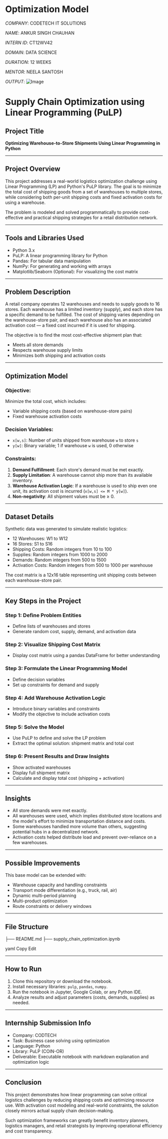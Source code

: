 # Optimization Model

*COMPANY*: CODETECH IT SOLUTIONS

*NAME*: ANKUR SINGH CHAUHAN

*INTERN ID*: CT12WV42

*DOMAIN*: DATA SCIENCE

*DURATION*: 12 WEEKS

*MENTOR*: NEELA SANTOSH

*OUTPUT*: ![Image](https://github.com/user-attachments/assets/e944a6b8-ffb9-4e7c-9452-4fc9022439f5)


# Supply Chain Optimization using Linear Programming (PuLP)

## Project Title

**Optimizing Warehouse-to-Store Shipments Using Linear Programming in Python**

---

## Project Overview

This project addresses a real-world logistics optimization challenge using Linear Programming (LP) and Python's PuLP library. The goal is to minimize the total cost of shipping goods from a set of warehouses to multiple stores, while considering both per-unit shipping costs and fixed activation costs for using a warehouse.

The problem is modeled and solved programmatically to provide cost-effective and practical shipping strategies for a retail distribution network.

---

## Tools and Libraries Used

- Python 3.x
- PuLP: A linear programming library for Python
- Pandas: For tabular data manipulation
- NumPy: For generating and working with arrays
- Matplotlib/Seaborn (Optional): For visualizing the cost matrix

---

## Problem Description

A retail company operates 12 warehouses and needs to supply goods to 16 stores. Each warehouse has a limited inventory (supply), and each store has a specific demand to be fulfilled. The cost of shipping varies depending on the warehouse-store pair, and each warehouse also has an associated activation cost — a fixed cost incurred if it is used for shipping.

The objective is to find the most cost-effective shipment plan that:

- Meets all store demands
- Respects warehouse supply limits
- Minimizes both shipping and activation costs

---

## Optimization Model

### Objective:

Minimize the total cost, which includes:
- Variable shipping costs (based on warehouse-store pairs)
- Fixed warehouse activation costs

### Decision Variables:

- `x[w,s]`: Number of units shipped from warehouse `w` to store `s`
- `y[w]`: Binary variable; 1 if warehouse `w` is used, 0 otherwise

### Constraints:

1. **Demand Fulfillment**: Each store's demand must be met exactly.
2. **Supply Limitation**: A warehouse cannot ship more than its available inventory.
3. **Warehouse Activation Logic**: If a warehouse is used to ship even one unit, its activation cost is incurred (`x[w,s] <= M * y[w]`).
4. **Non-negativity**: All shipment values must be ≥ 0.

---

## Dataset Details

Synthetic data was generated to simulate realistic logistics:

- 12 Warehouses: W1 to W12
- 16 Stores: S1 to S16
- Shipping Costs: Random integers from 10 to 100
- Supplies: Random integers from 1000 to 2000
- Demands: Random integers from 500 to 1500
- Activation Costs: Random integers from 500 to 1000 per warehouse

The cost matrix is a 12x16 table representing unit shipping costs between each warehouse-store pair.

---

## Key Steps in the Project

### Step 1: Define Problem Entities

- Define lists of warehouses and stores
- Generate random cost, supply, demand, and activation data

### Step 2: Visualize Shipping Cost Matrix

- Display cost matrix using a pandas DataFrame for better understanding

### Step 3: Formulate the Linear Programming Model

- Define decision variables
- Set up constraints for demand and supply

### Step 4: Add Warehouse Activation Logic

- Introduce binary variables and constraints
- Modify the objective to include activation costs

### Step 5: Solve the Model

- Use PuLP to define and solve the LP problem
- Extract the optimal solution: shipment matrix and total cost

### Step 6: Present Results and Draw Insights

- Show activated warehouses
- Display full shipment matrix
- Calculate and display total cost (shipping + activation)

---

## Insights

- All store demands were met exactly.
- All warehouses were used, which implies distributed store locations and the model's effort to minimize transportation distance and costs.
- Some warehouses handled more volume than others, suggesting potential hubs in a decentralized network.
- Activation costs helped distribute load and prevent over-reliance on a few warehouses.

---

## Possible Improvements

This base model can be extended with:

- Warehouse capacity and handling constraints
- Transport mode differentiation (e.g., truck, rail, air)
- Dynamic multi-period planning
- Multi-product optimization
- Route constraints or delivery windows

---

## File Structure

├── README.md
├── supply_chain_optimization.ipynb

yaml
Copy
Edit

---

## How to Run

1. Clone this repository or download the notebook.
2. Install necessary libraries: `pulp`, `pandas`, `numpy`.
3. Run the notebook in Jupyter, Google Colab, or any Python IDE.
4. Analyze results and adjust parameters (costs, demands, supplies) as needed.

---

## Internship Submission Info

- Company: CODTECH
- Task: Business case solving using optimization
- Language: Python
- Library: PuLP (COIN-OR)
- Deliverable: Executable notebook with markdown explanation and optimization logic

---

## Conclusion

This project demonstrates how linear programming can solve critical logistics challenges by reducing shipping costs and optimizing resource use. With activation cost modeling and real-world constraints, the solution closely mirrors actual supply chain decision-making.

Such optimization frameworks can greatly benefit inventory planners, logistics managers, and retail strategists by improving operational efficiency and cost transparency.



